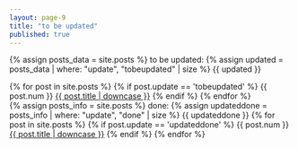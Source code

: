 ```yaml
---
layout: page-9
title: "to be updated"
published: true
---
```


{% assign posts_data = site.posts %}
to be updated: {% assign updated = posts_data | where: "update", "tobeupdated" | size %} {{ updated }}

{% for post in site.posts %}
{% if post.update == 'tobeupdated' %}
{{ post.num }} <a href="{{ post.url }}">{{ post.title | downcase }}</a>
{% endif %}
{% endfor %}
<br />
{% assign posts_info = site.posts %}
done: {% assign updateddone = posts_info | where: "update", "done" | size %} {{ updateddone }}
{% for post in site.posts %}
{% if post.update == 'updateddone' %}
{{ post.num }} <a href="{{ post.url }}">{{ post.title | downcase }}</a>
{% endif %}
{% endfor %}
